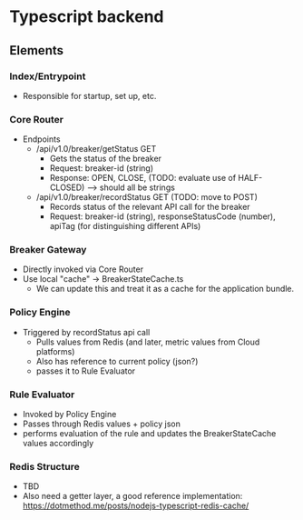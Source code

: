 # Typescript backend
## Elements
### Index/Entrypoint
* Responsible for startup, set up, etc.

### Core Router
* Endpoints
  * /api/v1.0/breaker/getStatus GET
    * Gets the status of the breaker
    * Request: breaker-id (string)
    * Response: OPEN, CLOSE, (TODO: evaluate use of HALF-CLOSED) --> should all be strings
  * /api/v1.0/breaker/recordStatus GET (TODO: move to POST)
    * Records status of the relevant API call for the breaker
    * Request: breaker-id (string), responseStatusCode (number), apiTag (for distinguishing different APIs)

### Breaker Gateway
* Directly invoked via Core Router
* Use local "cache" -> BreakerStateCache.ts
  * We can update this and treat it as a cache for the application bundle. 

### Policy Engine
* Triggered by recordStatus api call 
  * Pulls values from Redis (and later, metric values from Cloud platforms)
  * Also has reference to current policy (json?)
  * passes it to Rule Evaluator

### Rule Evaluator
* Invoked by Policy Engine
* Passes through Redis values + policy json
* performs evaluation of the rule and updates the BreakerStateCache values accordingly

### Redis Structure
* TBD
* Also need a getter layer, a good reference implementation: https://dotmethod.me/posts/nodejs-typescript-redis-cache/